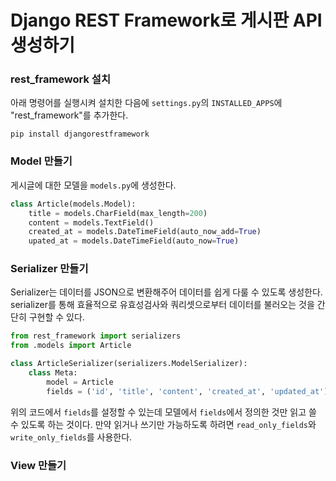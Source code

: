 # Django REST Framework로 게시판 API 생성하기

### rest_framework 설치

아래 명령어를 실행시켜 설치한 다음에 `settings.py`의 `INSTALLED_APPS`에 "rest_framework"를 추가한다.

```shell
pip install djangorestframework
```

### Model 만들기

게시글에 대한 모델을 `models.py`에 생성한다.

```python
class Article(models.Model):
    title = models.CharField(max_length=200)
    content = models.TextField()
    created_at = models.DateTimeField(auto_now_add=True)
    upated_at = models.DateTimeField(auto_now=True)
```

### Serializer 만들기

Serializer는 데이터를 JSON으로 변환해주어 데이터를 쉽게 다룰 수 있도록 생성한다. serializer를 통해 효율적으로 유효성검사와 쿼리셋으로부터 데이터를 불러오는 것을 간단히 구현할 수 있다.

```python
from rest_framework import serializers
from .models import Article

class ArticleSerializer(serializers.ModelSerializer):
    class Meta:
        model = Article
        fields = ('id', 'title', 'content', 'created_at', 'updated_at')
```

위의 코드에서 `fields`를 설정할 수 있는데 모델에서 `fields`에서 정의한 것만 읽고 쓸 수 있도록 하는 것이다. 만약 읽거나 쓰기만 가능하도록 하려면 `read_only_fields`와 `write_only_fields`를 사용한다.

### View 만들기
